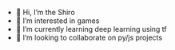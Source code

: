 - 👋 Hi, I’m the Shiro
- 👀 I’m interested in games
- 🌱 I’m currently learning deep learning using tf
- 💞️ I’m looking to collaborate on py/js projects

